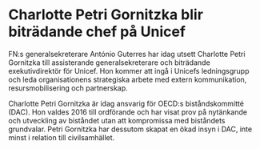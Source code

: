 # Charlotte Petri Gornitzka blir biträdande chef på Unicef

FN:s generalsekreterare António Guterres har idag utsett Charlotte Petri Gornitzka till assisterande generalsekreterare och biträdande exekutivdirektör för Unicef. Hon kommer att ingå i Unicefs ledningsgrupp och leda organisationens strategiska arbete med extern kommunikation, resursmobilisering och partnerskap.

Charlotte Petri Gornitzka är idag ansvarig för OECD:s biståndskommitté (DAC). Hon valdes 2016 till ordförande och har visat prov på nytänkande och utveckling av biståndet utan att kompromissa med biståndets grundvalar. Petri Gornitzka har dessutom skapat en ökad insyn i DAC, inte minst i relation till civilsamhället.
